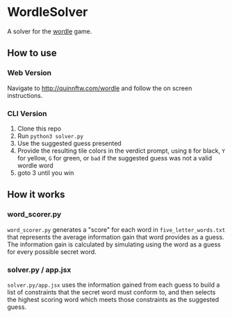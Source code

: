 # WordleSolver

A solver for the [wordle](https://www.powerlanguage.co.uk/wordle/) game.

## How to use

### Web Version

Navigate to http://quinnftw.com/wordle and follow the on screen instructions.

### CLI Version

1. Clone this repo
1. Run `python3 solver.py`
1. Use the suggested guess presented
1. Provide the resulting tile colors in the verdict prompt, using `B` for black, `Y` for yellow, `G` for green, or `bad` if the suggested guess was not a valid wordle word
1. goto 3 until you win

## How it works

### word_scorer.py

`word_scorer.py` generates a "score" for each word in `five_letter_words.txt` that 
represents the average information gain that word provides as a guess. The
information gain is calculated by simulating using the word as a guess for every
possible secret word.

### solver.py / app.jsx

`solver.py/app.jsx` uses the information gained from each guess to build a list of
constraints that the secret word must conform to, and then selects the highest
scoring word which meets those constraints as the suggested guess.
